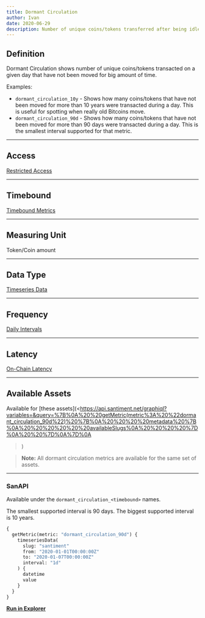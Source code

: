 ```yaml
---
title: Dormant Circulation
author: Ivan
date: 2020-06-29
description: Number of unique coins/tokens transferred after being idle for some time
---
```


## Definition

Dormant Circulation shows number of unique coins/tokens transacted on a given day that
have not been moved for big amount of time.

Examples:

- `dormant_circulation_10y` - Shows how many coins/tokens that have not been moved
  for more than 10 years were transacted during a day. This is useful for spotting
  when really old Bitcoins move.
- `dormant_circulation_90d` - Shows how many coins/tokens that have not been moved
  for more than 90 days were transacted during a day. This is the smallest interval
  supported for that metric.

---

## Access

[Restricted Access](/metrics/details/access#restricted-access)

---

## Timebound

[Timebound Metrics](/metrics/details/timebound)

---

## Measuring Unit

Token/Coin amount

---

## Data Type

[Timeseries Data](/metrics/details/data-type#timeseries-data)

---

## Frequency

[Daily Intervals](/metrics/details/frequency#daily-frequency)

---

## Latency

[On-Chain Latency](/metrics/details/latency#on-chain-latency)

---

## Available Assets

Available for [these
assets](<https://api.santiment.net/graphiql?variables=&query=%7B%0A%20%20getMetric(metric%3A%20%22dormant_circulation_90d%22)%20%7B%0A%20%20%20%20metadata%20%7B%0A%20%20%20%20%20%20availableSlugs%0A%20%20%20%20%7D%0A%20%20%7D%0A%7D%0A

> )

> **Note:** All dormant circulation metrics are available for the same set of assets.

---

### SanAPI

Available under the `dormant_circulation_<timebound>` names.

The smallest supported interval is 90 days.
The biggest supported interval is 10 years.

```graphql
{
  getMetric(metric: "dormant_circulation_90d") {
    timeseriesData(
      slug: "santiment"
      from: "2020-01-01T00:00:00Z"
      to: "2020-01-07T00:00:00Z"
      interval: "1d"
    ) {
      datetime
      value
    }
  }
}
```

**[Run in
Explorer](<https://api.santiment.net/graphiql?variables=&query=%7B%0A%20%20getMetric(metric%3A%20%22dormant_circulation_90d%22)%20%7B%0A%20%20%20%20timeseriesData(%0A%20%20%20%20%20%20slug%3A%20%22ethereum%22%0A%20%20%20%20%20%20from%3A%20%222020-01-01T00%3A00%3A00Z%22%0A%20%20%20%20%20%20to%3A%20%222020-01-07T00%3A00%3A00Z%22%0A%20%20%20%20%20%20interval%3A%20%221d%22%0A%20%20%20%20)%20%7B%0A%20%20%20%20%20%20datetime%0A%20%20%20%20%20%20value%0A%20%20%20%20%7D%0A%20%20%7D%0A%7D>)**
